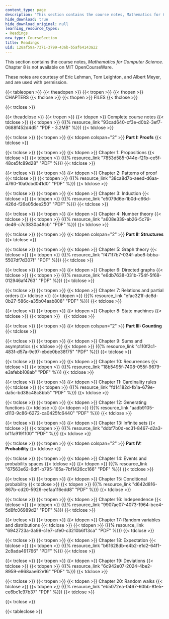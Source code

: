 ```yaml
---
content_type: page
description: 'This section contains the course notes, Mathematics for Computer Science. '
hide_download: true
hide_download_original: null
learning_resource_types:
- Readings
ocw_type: CourseSection
title: Readings
uid: 128af59a-7371-3799-436b-b5af64143a22
---
```


This section contains the course notes, _Mathematics for Computer Science_. Chapter 8 is not available on MIT OpenCourseWare.

These notes are courtesy of Eric Lehman, Tom Leighton, and Albert Meyer, and are used with permission.

{{< tableopen >}}
{{< theadopen >}}
{{< tropen >}}
{{< thopen >}}
CHAPTERS
{{< thclose >}}
{{< thopen >}}
FILES
{{< thclose >}}

{{< trclose >}}

{{< theadclose >}}
{{< tropen >}}
{{< tdopen >}}
Complete course notes
{{< tdclose >}}
{{< tdopen >}}
({{% resource_link "93cad640-cf3e-d0b2-3ef7-0688f452d4d5" "PDF - 3.2MB" %}})
{{< tdclose >}}

{{< trclose >}}
{{< tropen >}}
{{< tdopen colspan="2" >}}
**Part I: Proofs**
{{< tdclose >}}

{{< trclose >}}
{{< tropen >}}
{{< tdopen >}}
Chapter 1: Propositions
{{< tdclose >}}
{{< tdopen >}}
({{% resource_link "7853d585-044e-f21b-ce5f-48ce5fc89d28" "PDF" %}})
{{< tdclose >}}

{{< trclose >}}
{{< tropen >}}
{{< tdopen >}}
Chapter 2: Patterns of proof
{{< tdclose >}}
{{< tdopen >}}
({{% resource_link "38ca8d7b-aeed-d6aa-4760-10a0cbd041d0" "PDF" %}})
{{< tdclose >}}

{{< trclose >}}
{{< tropen >}}
{{< tdopen >}}
Chapter 3: Induction
{{< tdclose >}}
{{< tdopen >}}
({{% resource_link "e5079d6e-1b0d-c66d-426d-f26e05dee250" "PDF" %}})
{{< tdclose >}}

{{< trclose >}}
{{< tropen >}}
{{< tdopen >}}
Chapter 4: Number theory
{{< tdclose >}}
{{< tdopen >}}
({{% resource_link "a608e339-ab26-5c79-de46-c7c3830a49cb" "PDF" %}})
{{< tdclose >}}

{{< trclose >}}
{{< tropen >}}
{{< tdopen colspan="2" >}}
**Part II: Structures**
{{< tdclose >}}

{{< trclose >}}
{{< tropen >}}
{{< tdopen >}}
Chapter 5: Graph theory
{{< tdclose >}}
{{< tdopen >}}
({{% resource_link "f471f7b7-034f-abe8-bbba-5507df7d307f" "PDF" %}})
{{< tdclose >}}

{{< trclose >}}
{{< tropen >}}
{{< tdopen >}}
Chapter 6: Directed graphs
{{< tdclose >}}
{{< tdopen >}}
({{% resource_link "e6db7638-031b-754f-5f68-012946af4763" "PDF" %}})
{{< tdclose >}}

{{< trclose >}}
{{< tropen >}}
{{< tdopen >}}
Chapter 7: Relations and partial orders
{{< tdclose >}}
{{< tdopen >}}
({{% resource_link "efac321f-dc8d-0b27-586c-a35b04aab808" "PDF" %}})
{{< tdclose >}}

{{< trclose >}}
{{< tropen >}}
{{< tdopen >}}
Chapter 8: State machines
{{< tdclose >}}
{{< tdopen >}}
 
{{< tdclose >}}

{{< trclose >}}
{{< tropen >}}
{{< tdopen colspan="2" >}}
**Part III: Counting**
{{< tdclose >}}

{{< trclose >}}
{{< tropen >}}
{{< tdopen >}}
Chapter 9: Sums and asymptotics
{{< tdclose >}}
{{< tdopen >}}
({{% resource_link "c110f2c1-483f-d57a-9c97-ebde0be38f75" "PDF" %}})
{{< tdclose >}}

{{< trclose >}}
{{< tropen >}}
{{< tdopen >}}
Chapter 10: Recurrences
{{< tdclose >}}
{{< tdopen >}}
({{% resource_link "18b5495f-7408-055f-9679-e3afebb108ab" "PDF" %}})
{{< tdclose >}}

{{< trclose >}}
{{< tropen >}}
{{< tdopen >}}
Chapter 11: Cardinality rules
{{< tdclose >}}
{{< tdopen >}}
({{% resource_link "fd14182d-fb1a-679e-da5c-bd38c48c8bb5" "PDF" %}})
{{< tdclose >}}

{{< trclose >}}
{{< tropen >}}
{{< tdopen >}}
Chapter 12: Generating functions
{{< tdclose >}}
{{< tdopen >}}
({{% resource_link "aadb9105-d113-9c86-6272-ca0425fc6440" "PDF" %}})
{{< tdclose >}}

{{< trclose >}}
{{< tropen >}}
{{< tdopen >}}
Chapter 13: Infinite sets
{{< tdclose >}}
{{< tdopen >}}
({{% resource_link "ddbf7b0d-ec31-8467-d2a3-bf1fa9191100" "PDF" %}})
{{< tdclose >}}

{{< trclose >}}
{{< tropen >}}
{{< tdopen colspan="2" >}}
**Part IV: Probability**
{{< tdclose >}}

{{< trclose >}}
{{< tropen >}}
{{< tdopen >}}
Chapter 14: Events and probability spaces
{{< tdclose >}}
{{< tdopen >}}
({{% resource_link "67563e62-6df1-b795-165a-7bf1426cc166" "PDF" %}})
{{< tdclose >}}

{{< trclose >}}
{{< tropen >}}
{{< tdopen >}}
Chapter 15: Conditional probability
{{< tdclose >}}
{{< tdopen >}}
({{% resource_link "d642d816-867b-cd20-5926-eefaa116edd8" "PDF" %}})
{{< tdclose >}}

{{< trclose >}}
{{< tropen >}}
{{< tdopen >}}
Chapter 16: Independence
{{< tdclose >}}
{{< tdopen >}}
({{% resource_link "9907ae07-4073-1964-bce4-5d8fc06989d2" "PDF" %}})
{{< tdclose >}}

{{< trclose >}}
{{< tropen >}}
{{< tdopen >}}
Chapter 17: Random variables and distributions
{{< tdclose >}}
{{< tdopen >}}
({{% resource_link "6942723a-3a99-c1e7-cfe0-c3210b6f13ca" "PDF" %}})
{{< tdclose >}}

{{< trclose >}}
{{< tropen >}}
{{< tdopen >}}
Chapter 18: Expectation
{{< tdclose >}}
{{< tdopen >}}
({{% resource_link "b61628db-e4b2-e1d2-64f1-2c8ada491766" "PDF" %}})
{{< tdclose >}}

{{< trclose >}}
{{< tropen >}}
{{< tdopen >}}
Chapter 19: Deviations
{{< tdclose >}}
{{< tdopen >}}
({{% resource_link "6c942e07-2024-4be2-8959-e968aae62e16" "PDF" %}})
{{< tdclose >}}

{{< trclose >}}
{{< tropen >}}
{{< tdopen >}}
Chapter 20: Random walks
{{< tdclose >}}
{{< tdopen >}}
({{% resource_link "eb5072ea-0467-60bb-81e5-ce6bc1c97b37" "PDF" %}})
{{< tdclose >}}

{{< trclose >}}

{{< tableclose >}}
